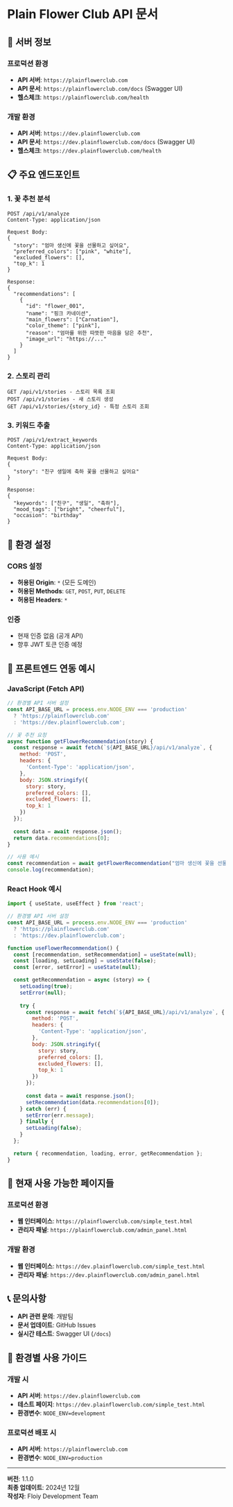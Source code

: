 # Plain Flower Club API 문서

## 🚀 서버 정보

### 프로덕션 환경
- **API 서버**: `https://plainflowerclub.com`
- **API 문서**: `https://plainflowerclub.com/docs` (Swagger UI)
- **헬스체크**: `https://plainflowerclub.com/health`

### 개발 환경
- **API 서버**: `https://dev.plainflowerclub.com`
- **API 문서**: `https://dev.plainflowerclub.com/docs` (Swagger UI)
- **헬스체크**: `https://dev.plainflowerclub.com/health`

## 📋 주요 엔드포인트

### 1. 꽃 추천 분석
```
POST /api/v1/analyze
Content-Type: application/json

Request Body:
{
  "story": "엄마 생신에 꽃을 선물하고 싶어요",
  "preferred_colors": ["pink", "white"],
  "excluded_flowers": [],
  "top_k": 1
}

Response:
{
  "recommendations": [
    {
      "id": "flower_001",
      "name": "핑크 카네이션",
      "main_flowers": ["Carnation"],
      "color_theme": ["pink"],
      "reason": "엄마를 위한 따뜻한 마음을 담은 추천",
      "image_url": "https://..."
    }
  ]
}
```

### 2. 스토리 관리
```
GET /api/v1/stories - 스토리 목록 조회
POST /api/v1/stories - 새 스토리 생성
GET /api/v1/stories/{story_id} - 특정 스토리 조회
```

### 3. 키워드 추출
```
POST /api/v1/extract_keywords
Content-Type: application/json

Request Body:
{
  "story": "친구 생일에 축하 꽃을 선물하고 싶어요"
}

Response:
{
  "keywords": ["친구", "생일", "축하"],
  "mood_tags": ["bright", "cheerful"],
  "occasion": "birthday"
}
```

## 🔧 환경 설정

### CORS 설정
- **허용된 Origin**: `*` (모든 도메인)
- **허용된 Methods**: `GET`, `POST`, `PUT`, `DELETE`
- **허용된 Headers**: `*`

### 인증
- 현재 인증 없음 (공개 API)
- 향후 JWT 토큰 인증 예정

## 📱 프론트엔드 연동 예시

### JavaScript (Fetch API)
```javascript
// 환경별 API 서버 설정
const API_BASE_URL = process.env.NODE_ENV === 'production' 
  ? 'https://plainflowerclub.com' 
  : 'https://dev.plainflowerclub.com';

// 꽃 추천 요청
async function getFlowerRecommendation(story) {
  const response = await fetch(`${API_BASE_URL}/api/v1/analyze`, {
    method: 'POST',
    headers: {
      'Content-Type': 'application/json',
    },
    body: JSON.stringify({
      story: story,
      preferred_colors: [],
      excluded_flowers: [],
      top_k: 1
    })
  });
  
  const data = await response.json();
  return data.recommendations[0];
}

// 사용 예시
const recommendation = await getFlowerRecommendation("엄마 생신에 꽃을 선물하고 싶어요");
console.log(recommendation);
```

### React Hook 예시
```javascript
import { useState, useEffect } from 'react';

// 환경별 API 서버 설정
const API_BASE_URL = process.env.NODE_ENV === 'production' 
  ? 'https://plainflowerclub.com' 
  : 'https://dev.plainflowerclub.com';

function useFlowerRecommendation() {
  const [recommendation, setRecommendation] = useState(null);
  const [loading, setLoading] = useState(false);
  const [error, setError] = useState(null);

  const getRecommendation = async (story) => {
    setLoading(true);
    setError(null);
    
    try {
      const response = await fetch(`${API_BASE_URL}/api/v1/analyze`, {
        method: 'POST',
        headers: {
          'Content-Type': 'application/json',
        },
        body: JSON.stringify({
          story: story,
          preferred_colors: [],
          excluded_flowers: [],
          top_k: 1
        })
      });
      
      const data = await response.json();
      setRecommendation(data.recommendations[0]);
    } catch (err) {
      setError(err.message);
    } finally {
      setLoading(false);
    }
  };

  return { recommendation, loading, error, getRecommendation };
}
```

## 🎨 현재 사용 가능한 페이지들

### 프로덕션 환경
- **웹 인터페이스**: `https://plainflowerclub.com/simple_test.html`
- **관리자 패널**: `https://plainflowerclub.com/admin_panel.html`

### 개발 환경
- **웹 인터페이스**: `https://dev.plainflowerclub.com/simple_test.html`
- **관리자 패널**: `https://dev.plainflowerclub.com/admin_panel.html`

## 📞 문의사항

- **API 관련 문의**: 개발팀
- **문서 업데이트**: GitHub Issues
- **실시간 테스트**: Swagger UI (`/docs`)

## 🔄 환경별 사용 가이드

### 개발 시
- **API 서버**: `https://dev.plainflowerclub.com`
- **테스트 페이지**: `https://dev.plainflowerclub.com/simple_test.html`
- **환경변수**: `NODE_ENV=development`

### 프로덕션 배포 시
- **API 서버**: `https://plainflowerclub.com`
- **환경변수**: `NODE_ENV=production`

---

**버전**: 1.1.0  
**최종 업데이트**: 2024년 12월  
**작성자**: Floiy Development Team
